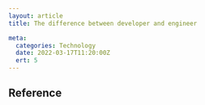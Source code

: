 ```yaml
---
layout: article
title: The difference between developer and engineer

meta:
  categories: Technology
  date: 2022-03-17T11:20:00Z
  ert: 5
---
```




## Reference



